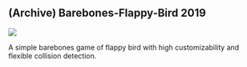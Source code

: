 ## (Archive) Barebones-Flappy-Bird 2019

![](https://i.imgur.com/azy96vD.gif)

A simple barebones game of flappy bird with high customizability and flexible collision detection.
